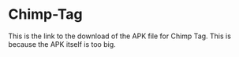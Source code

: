 # Chimp-Tag
This is the link to the download of the APK file for Chimp Tag. This is because the APK itself is too big.
